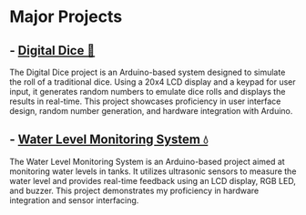 # Major Projects

## - [Digital Dice 🎲](https://github.com/Abhiraman-S-Nair/IoT-and-Robotics-Internship-2024/tree/main/Major%20Projects/Digital%20Dice)
The Digital Dice project is an Arduino-based system designed to simulate the roll of a traditional dice. Using a 20x4 LCD display and a keypad for user input, it generates random numbers to emulate dice rolls and displays the results in real-time. This project showcases proficiency in user interface design, random number generation, and hardware integration with Arduino.

## - [Water Level Monitoring System 💧](https://github.com/Abhiraman-S-Nair/IoT-and-Robotics-Internship-2024/tree/main/Major%20Projects/Water%20Level%20Monitoring%20System)
The Water Level Monitoring System is an Arduino-based project aimed at monitoring water levels in tanks. It utilizes ultrasonic sensors to measure the water level and provides real-time feedback using an LCD display, RGB LED, and buzzer. This project demonstrates my proficiency in hardware integration and sensor interfacing.
